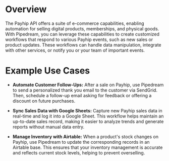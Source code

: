 # Overview

The Payhip API offers a suite of e-commerce capabilities, enabling automation for selling digital products, memberships, and physical goods. With Pipedream, you can leverage these capabilities to create customized workflows that respond to various Payhip events, such as new sales or product updates. These workflows can handle data manipulation, integrate with other services, or notify you or your team of important events.

# Example Use Cases

- **Automate Customer Follow-Ups:** After a sale on Payhip, use Pipedream to send a personalized thank you email to the customer via SendGrid. Then, schedule a follow-up email asking for feedback or offering a discount on future purchases.

- **Sync Sales Data with Google Sheets:** Capture new Payhip sales data in real-time and log it into a Google Sheet. This workflow helps maintain an up-to-date sales record, making it easier to analyze trends and generate reports without manual data entry.

- **Manage Inventory with Airtable:** When a product's stock changes on Payhip, use Pipedream to update the corresponding records in an Airtable base. This ensures that your inventory management is accurate and reflects current stock levels, helping to prevent overselling.
